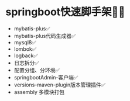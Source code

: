 # springboot快速脚手架👨‍🔧
- mybatis-plus✅
- mybatis-plus代码生成器✅
- mysql8✅
- lombok✅
- logback✅
- 日志拆分✅
- 配置分组、分环境✅
- springbootAdmin-客户端✅
- versions-maven-plugin版本管理插件✅
- assembly 多模块打包